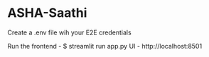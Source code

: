 # ASHA-Saathi

Create a .env file wih your E2E credentials

Run the frontend - $ streamlit run app.py
UI - http://localhost:8501